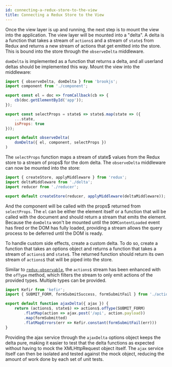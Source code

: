 ```yaml
---
id: connecting-a-redux-store-to-the-view
title: Connecting a Redux Store to the View
---
```


Once the view layer is up and running, the next step is to mount the view into the application. The view layer will be mounted into a "delta". A delta is a function that takes a stream of `actions$` and a stream of `state$` from Redux and returns a new stream of actions that get emitted into the store. This is bound into the store through the `observeDelta` middleware.

`domDelta` is implemented as a function that returns a delta, and all userland deltas should be implemented this way. Mount the view into the middleware:

```js
import { observeDelta, domDelta } from 'brookjs';
import component from './component';

export const el = doc => fromCallback(cb => {
    cb(doc.getElementById('app'));
});

export const selectProps = state$ => state$.map(state => ({
    ...state,
    isProps: true
}));

export default observeDelta(
    domDelta({ el, component, selectProps })
)
```

The `selectProps` function maps a stream of state$ values from the Redux store to a stream of props$ for the dom delta. The `observeDelta` middleware can now be mounted into the store:

```js
import { createStore, applyMiddleware } from 'redux';
import deltaMiddleware from './delta';
import reducer from './reducer';

export default createStore(reducer, applyMiddleware(deltaMiddleware));
```

And the component will be called with the props$ returned from `selectProps`. The `el` can be either the element itself or a function that will be called with the document and should return a stream that emits the element. Because the `domDelta` won't be mounted until the `DOMContentLoaded` event has fired or the DOM has fully loaded, providing a stream allows the query process to be deferred until the DOM is ready.

To handle custom side effects, create a custom delta. To do so, create a function that takes an options object and returns a function that takes a stream of `actions$` and `state$`. The returned function should return its own stream of `actions$` that will be piped into the store.

Similar to [`redux-observable`][red-obs], the `actions$` stream has been enhanced with the `ofType` method, which filters the stream to only emit actions of the provided types. Multiple types can be provided.

```js
import Kefir from 'kefir';
import { SUBMIT_FORM, formSubmitSuccess, formSubmitFail } from './actions';

export default function ajaxDelta({ ajax }) {
    return (actions$, state$) => actions$.ofType(SUBMIT_FORM)
        .flatMap(action => ajax.post('/api', action.payload))
        .map(formSubmitted)
        .flatMapErrors(err => Kefir.constant(formSubmitFail(err)))
}
```

Providing the ajax service through the `ajaxDelta` options object keeps the delta pure, making it easier to test that the delta functions as expected without having to mock the XMLHttpRequest object itself. The `ajax` service itself can then be isolated and tested against the mock object, reducing the amount of work done by each set of unit tests.

  [red-obs]: https://redux-observable.js.org/docs/basics/Epics.html
